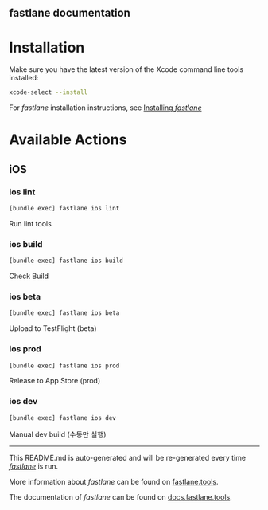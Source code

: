 fastlane documentation
----

# Installation

Make sure you have the latest version of the Xcode command line tools installed:

```sh
xcode-select --install
```

For _fastlane_ installation instructions, see [Installing _fastlane_](https://docs.fastlane.tools/#installing-fastlane)

# Available Actions

## iOS

### ios lint

```sh
[bundle exec] fastlane ios lint
```

Run lint tools

### ios build

```sh
[bundle exec] fastlane ios build
```

Check Build

### ios beta

```sh
[bundle exec] fastlane ios beta
```

Upload to TestFlight (beta)

### ios prod

```sh
[bundle exec] fastlane ios prod
```

Release to App Store (prod)

### ios dev

```sh
[bundle exec] fastlane ios dev
```

Manual dev build (수동만 실행)

----

This README.md is auto-generated and will be re-generated every time [_fastlane_](https://fastlane.tools) is run.

More information about _fastlane_ can be found on [fastlane.tools](https://fastlane.tools).

The documentation of _fastlane_ can be found on [docs.fastlane.tools](https://docs.fastlane.tools).
